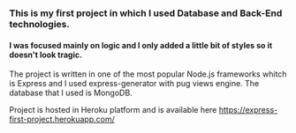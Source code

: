 ### This is my first project in which I used Database and Back-End technologies.
#### I was focused mainly on logic and I only added a little bit of styles so it doesn't look tragic.

The project is written in one of the most popular Node.js frameworks whitch is Express and I used express-generator with pug views engine.
The database that I used is MongoDB.

Project is hosted in Heroku platform and is available here https://express-first-project.herokuapp.com/
